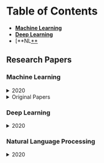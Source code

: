 # Table of Contents
  - [**Machine Learning**](#machine-learning)
  - [**Deep Learning**](#deep-learning)
  - [**NL[**](#natural-language-processing)
  
## Research Papers

### Machine Learning
   <details>
   <summary>2020</summary>
  
   - [Machine Learning from a Continuous Viewpoint](https://arxiv.org/abs/1912.12777)
   - [Visualization of Very Large High-Dimensional Data Sets as Minimum Spanning Trees](https://arxiv.org/abs/1908.10410)
   - [Consistent Batch Normalization for Weighted Loss in Imbalanced-Data Environment](https://arxiv.org/abs/2001.01433)
   - [Informed Machine Learning -- A Taxonomy and Survey of Integrating Knowledge into Learning Systems](https://arxiv.org/abs/1903.12394)
   - [ViCE: Visual Counterfactual Explanations for Machine Learning Models](https://arxiv.org/abs/2003.02428)
   </details>
   <details>
   <summary>Original Papers</summary>
    
   - [Linear Regression](https://amstat.tandfonline.com/doi/full/10.1080/10691898.2001.11910537)
   - [Logistic Regression](https://papers.tinbergen.nl/02119.pdf)
   - [Decision Trees](https://hunch.net/~coms-4771/quinlan.pdf)
   - [Random Forest](https://link.springer.com/article/10.1023/A:1010933404324)
   - [Support Vector Machines](http://image.diku.dk/imagecanon/material/cortes_vapnik95.pdf)
   - [XGBoost](https://arxiv.org/abs/1603.02754)
   </details>
   
### Deep Learning
   <details>
   <summary>2020</summary>
  
   - [A Gentle Introduction to Deep Learning for Graphs](https://arxiv.org/abs/1912.12693)
   - [AdderNet: Do We Really Need Multiplications in DL?](https://arxiv.org/abs/1912.13200)
   - [Lossless Compression of Deep NN](https://arxiv.org/abs/2001.00218)
   - [End to end learning and optimization on graphs](https://arxiv.org/abs/1905.13732)
   - [On Interpretability of Artificial Neural Networks](https://arxiv.org/abs/2001.02522)
   - [PaRoT: A Practical Framework for Robust Deep Neural Network Training](https://arxiv.org/abs/2001.02152)
   - [CNN 101: Interactive Visual Learning for Convolutional Neural Networks](https://arxiv.org/abs/2001.02004)
   - [GraphLIME: Local Interpretable Model Explanations for Graph Neural Networks](https://arxiv.org/abs/2001.06216)
   - [Approximating Activation Functions](https://arxiv.org/abs/2001.06370)
   - [A Survey of Deep Learning for Scientific Discovery](https://arxiv.org/abs/2003.11755)
   </details>
   
### Natural Language Processing
   <details>
   <summary>2020</summary>
  
   - [Is Attention All What You Need?](https://arxiv.org/abs/1912.11959)
   - [Large Batch Optimization for Deep Learning: Training BERT in 76 minutes](https://arxiv.org/abs/1904.00962)
   - [On the Relationship between Self-Attention and Convolutional Layers](https://arxiv.org/abs/1911.03584)
   - [Explaining the Explainer: A First Theoretical Analysis of LIME](https://arxiv.org/abs/2001.03447)
   - [The exploding gradient problem demystified - definition, prevalence, impact, origin, tradeoffs, and solutions](https://arxiv.org/abs/1712.05577)
   - [Sentiment and Knowledge Based Algorithmic Trading with Deep Reinforcement Learning](https://arxiv.org/abs/2001.09403)
   - [Fundamentals of Recurrent Neural Network (RNN) and Long Short-Term Memory (LSTM) Network](https://arxiv.org/abs/1808.03314)
   - [autoNLP: NLP Feature Recommendations for Text Analytics Applications](https://arxiv.org/abs/2002.03056)
   - [DeepLENS: Deep Learning for Entity Summarization](https://arxiv.org/abs/2003.03736)
   - [ArcText: A Unified Text Approach to Describing Convolutional Neural Network Architectures](https://arxiv.org/abs/2002.10233)
   </details>
